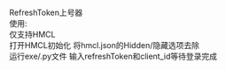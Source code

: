 <br>RefreshToken上号器
<br>使用:
<br>仅支持HMCL
<br>打开HMCL初始化 将hmcl.json的Hidden/隐藏选项去除
<br>运行exe/.py文件 输入refreshToken和client_id等待登录完成
